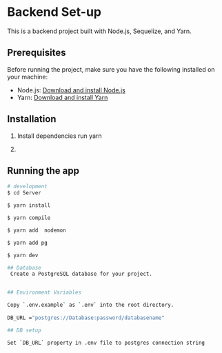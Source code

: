 # Backend Set-up

This is a backend project built with Node.js, Sequelize, and Yarn.

## Prerequisites

Before running the project, make sure you have the following installed on your machine:

- Node.js: [Download and install Node.js](https://nodejs.org)
- Yarn: [Download and install Yarn](https://yarnpkg.com)

## Installation

1. Install dependencies
run yarn

2. 

## Running the app

```bash
# development
$ cd Server

$ yarn install

$ yarn compile

$ yarn add  nodemon

$ yarn add pg

$ yarn dev

## Database 
 Create a PostgreSQL database for your project.


## Environment Variables

Copy `.env.example` as `.env` into the root directory. 
 
DB_URL ="postgres://Database:password/databasename"

## DB setup

Set `DB_URL` property in .env file to postgres connection string